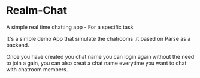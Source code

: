 # Realm-Chat
A simple real time chatting app - For a specific task

It's a simple demo App that simulate the chatrooms ,it based on Parse as a backend.

Once you have created you chat name you can login again without the need to join a gain, you can also creat a chat name everytime you want to chat with chatroom members.

